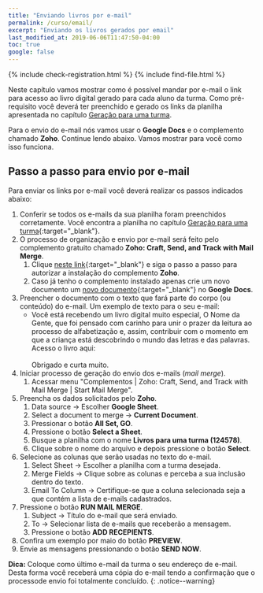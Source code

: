 ```yaml
---
title: "Enviando livros por e-mail"
permalink: /curso/email/
excerpt: "Enviando os livros gerados por email"
last_modified_at: 2019-06-06T11:47:50-04:00
toc: true
google: false
---
```


{% include check-registration.html %} 
{% include find-file.html %}

Neste capítulo vamos mostrar como é possível mandar por e-mail o link para acesso ao livro digital gerado para cada aluno da turma. Como pré-requisito você deverá ter preenchido e gerado os links da planilha apresentada no capítulo [Geração para uma turma]({{site.url}}/curso/turma).

Para o envio do e-mail nós vamos usar o **Google Docs** e o complemento chamado **Zoho**.
Continue lendo abaixo. Vamos mostrar para você como isso funciona. 

## Passo a passo para envio por e-mail
Para enviar os links por e-mail você deverá realizar os passos indicados abaixo:
1. Conferir se todos os e-mails da sua planilha foram preenchidos corretamente. Você encontra a planilha no capítulo [Geração para uma turma]({{site.url}}/curso/turma){:target="_blank"}.
1. O processo de organização e envio por e-mail será feito pelo complemento gratuito chamado **Zoho: Craft, Send, and Track with Mail Merge**.
    1. Clique [neste link](https://chrome.google.com/webstore/detail/zoho-craft-send-and-track/gcmpegnpnldbkaaijmcibgofgpgidlid){:target="_blank"} e siga o passo a passo para autorizar a instalação do complemento **Zoho**.
    1. Caso já tenho o complemento instalado apenas crie um novo documento um [novo documento](http://doc.new){:target="_blank"} no **Google Docs**.
1. Preencher o documento com o texto que fará parte do corpo (ou conteúdo) do e-mail. Um exemplo de texto para o seu e-mail:
    * Você está recebendo um livro digital muito especial, O Nome da Gente, que foi pensado com carinho para unir o prazer da leitura ao processo de alfabetização e, assim, contribuir com o momento em que a criança está descobrindo o mundo das letras e das palavras.<br />
    Acesso o livro aqui:<br /> <br />
    Obrigado e curta muito.
1. Iniciar processo de geração do envio dos e-mails (*mail merge*).
    1. Acessar menu "Complementos \| Zoho: Craft, Send, and Track with Mail Merge \| Start Mail Merge".
1. Preencha os dados solicitados pelo **Zoho**.
    1. Data source -> Escolher **Google Sheet**.
    1. Select a document to merge -> **Current Document**.   
    1. Pressionar o botão **All Set, GO**.
    1. Pressione o botão **Select a Sheet**.
    1. Busque a planilha com o nome **Livros para uma turma (124578)**.
    1. Clique sobre o nome do arquivo e depois pressione o botão **Select**.
1. Selecione as colunas que serão usadas no texto do e-mail.
    1. Select Sheet -> Escolher a planilha com a turma desejada.
    1. Merge Fields -> Clique sobre as colunas e perceba a sua inclusão dentro do texto.
    1. Email To Column -> Certifique-se que a coluna selecionada seja a que contém a lista de e-mails cadastrados.
1. Pressione o botão **RUN MAIL MERGE**.
    1. Subject -> Título do e-mail que será enviado.
    1. To -> Selecionar lista de e-mails que receberão a mensagem.   
    1. Pressione o botão **ADD RECEPIENTS**.
1. Confira um exemplo por maio do botão **PREVIEW**.
1. Envie as mensagens pressionando o botão **SEND NOW**.  

**Dica:** Coloque como último e-mail da turma o seu endereço de e-mail. Desta forma você receberá uma cópia do e-mail tendo a confirmação que o processode envio foi totalmente concluído.
{: .notice--warning}
